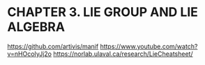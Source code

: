 # CHAPTER 3. LIE GROUP AND LIE ALGEBRA
https://github.com/artivis/manif
https://www.youtube.com/watch?v=nHOcoIyJj2o
https://norlab.ulaval.ca/research/LieCheatsheet/